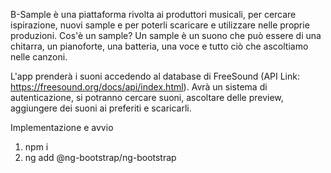 B-Sample
è una piattaforma rivolta ai produttori musicali, per cercare ispirazione, nuovi sample e per poterli scaricare e utilizzare nelle proprie produzioni. Cos'è un sample? Un sample è un suono che può essere di una chitarra, un pianoforte, una batteria, una voce e tutto ciò che ascoltiamo nelle canzoni.

L'app prenderà i suoni accedendo al database di FreeSound (API Link: https://freesound.org/docs/api/index.html).
Avrà un sistema di autenticazione, si potranno cercare suoni, ascoltare delle preview, aggiungere dei suoni ai preferiti e scaricarli.

Implementazione e avvio 

1) npm i
2) ng add @ng-bootstrap/ng-bootstrap
